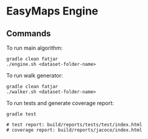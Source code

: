 # EasyMaps Engine

## Commands

To run main algorithm:

    gradle clean fatjar
    ./engine.sh <dataset-folder-name>

To run walk generator:

    gradle clean fatjar
    ./walker.sh <dataset-folder-name>

To run tests and generate coverage report:

    gradle test
    
    # test report: build/reports/tests/test/index.html
    # coverage report: build/reports/jacoco/index.html
